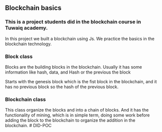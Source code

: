 ## Blockchain basics

### This is a project students did in the blockchain course in Tuwaiq academy.

In this project we built a blockchain using Js. We practice the basics in the blockchain technology.

### Block class

Blocks are the building blocks in the blockchain. Usually it has some information like hash, data, and Hash or the previous the block

Starts with the genesis block which is the fist block in the blockchain, and it has no previous block so the hash of the previous block.

### Blockchain class

This class organize the blocks and into a chain of blocks. And it has the functionality of mining, which is in simple term, doing some work before adding the block to the blockchain to organize the addition in the blockchain.
#   D I D - P O C  
 